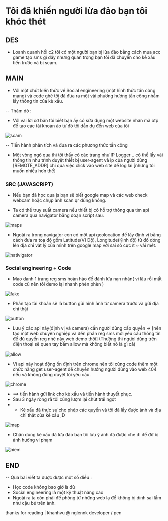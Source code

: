 # Tôi đã khiến người lừa đảo bạn tôi khóc thét

## DES
* Loanh quanh hồi c2 tôi có một người bạn bị lừa đảo bằng cách mua acc game tạo sms gì đấy nhưng quan trọng bạn tôi đã chuyển cho kẻ xấu tiền trước và bị scam.

## MAIN
- Với một chút kiến thức về Social engineering (một hình thức tấn công mạng) và code ghẻ tôi đã đưa ra một vài phương hướng tấn công nhắm lấy thông tin của kẻ xấu.

-- Thăm dò :

* Với vài lời cơ bản tôi biết bạn ấy có sửa dụng một website nhận mã otp để tạo các tài khoản ảo từ đó tôi dẫn dụ đến web của tôi

![scam](https://blogger.googleusercontent.com/img/b/R29vZ2xl/AVvXsEgR0xGkELMoPWBWwwo72Ey0ujPBCD6x746cTRzrIlSZ0kW82uwWmANsaVhVpkcrh_8RH1NDkjAZP92eS3wXx0vrnCPQsBNm00fZK2IhivEG_gLf3fkKKqa4zOpqgjjukLxfiK_bn2WpeYlgOSLe-AKNy0nsZsoCOmnD15WNszojlgVI-wAi2WwMgJ4I/s320/image_2022-11-15_115310353.png)

-- Tiến hành phân tích và đưa ra các phương thức tấn công

 * Một vòng ngó qua thì tôi thấy có các trang như IP Logger .. có thể lấy vài thông tin như trình duyệt thiết bị user-agent và ip của người dùng
[REMOTE_ADDR] chỉ qua việc click vào web site để log lại [nhưng tôi muốn nhiều hơn thế]

### SRC (JAVASCRIPT)

* Nếu bạn đã học qua js bạn sẽ biết google map và các web check webcam hoặc
chụp ảnh scan qr đúng không.

* Ta có thể truy suất camera nếu thiết bị có hỗ trợ thông qua tìm api camera qua navigator bằng đoạn script sau.

![maps](https://blogger.googleusercontent.com/img/b/R29vZ2xl/AVvXsEiHvvUpd-D7qvlblXzSY6uU5frRn4gM5ZyOjTN4te9-oxi9d7I3vYR3E6jAFEaw0y27ojnRV3aWdjdKYbjWCINRlCkrZemqF4lKmYex9ikX2w60adDNh0eD_Mk4DGXQ6iaB6CYcNvrsKhBm0dDefISvxjVYmDixUpzIiauZ8Vsr1i6WCa6AYhaOdTne/w640-h261/image_2022-11-15_120312374.png)

* Ngoài ra trong navigator còn có một api geolocation để lấy định vị bằng cách đưa ra toạ độ gồm Latitude(Vĩ Độ), Longitude(Kinh độ) từ đó dóng lên địa chỉ vật lý của mình trên google map với sai số cực ít ~ vài mét.

![nativigator](https://blogger.googleusercontent.com/img/b/R29vZ2xl/AVvXsEiDOgbwyz4oMswof8B_mPK28j1rRj_sAFgHzCTH4_XsvG6Ep1cEKi-IBNYmdg_Jg0CMHI8hBgtlAHzzqCuaUGeIe46_I-FrxqvaznieUtE7sx9bYsh-4m8J6MQ6zvGKc7NZ0ytA2tyjsgnQe8oRJgxZ8Ww8A7dDFQuF_Lw1an9fS5hlbt0N1D10zmOe/w640-h402/image_2022-11-15_121825525.png)

### Social engineering + Code

* Mạo danh 1 trang reg sms hoàn hảo để đánh lừa nạn nhân( vì lâu rồi mất code cũ nên tôi demo lại nhanh phèn phèn )

![fake](https://blogger.googleusercontent.com/img/b/R29vZ2xl/AVvXsEhQPfx8OnaP6VQb1POpm3zpLvqQfr8FjwX5NMtKR-76CSaA-GSXBhyYf8qWnQ0Xb3lEBS6a0cFmKV-9XGnaS0jqTC-sH5279VH7hNYzNxC2Q4peI8y1hdsxgeRzJAs29LbraR4SLfX5mNitefvvP7QoPHZQAsDKN1gjbcmyHeak-XJavcP7IijZnXk3/w640-h324/image_2022-11-15_122444372.png)

* Phần tạo tài khoản sẽ là button gửi hình ảnh từ camera trước và gửi địa chỉ thật

![button](https://blogger.googleusercontent.com/img/b/R29vZ2xl/AVvXsEjh-LqjZd7znhIoJlCUt8Fh2QR_0TNxO6mFAVlTzVmW5SedPgxMSqt59gi88NzyrJqins4JFWVlPW0mybY2orzFAHFHQhZqI5ow30QmHULyJYuACfGuTPsVyAwqmeFpHFogUYB3r59WnvIB_4OQno5P0wPMMw4ER41zM54RLe7paFevk44vqlcKMNY7/w640-h320/image_2022-11-15_122834760.png)

* Lưu ý các api này(định vị và camera) cần người dùng cấp quyền -> [nên tạo một web chuyên nghiệp và đến phần reg sms mới yêu cầu thông tin để đủ quyền reg nhé này web demo thôi] (Thường thì người dùng trên điện thoại sẽ quen tay bấm allow mà không biết nó là gì cả)

![allow](https://blogger.googleusercontent.com/img/b/R29vZ2xl/AVvXsEiwc3bz_jYXuSDxDzRKp5ibwrqtxTLAI2T7cFLassnXTsVX1V_Uf0EWYRrNClNikyiUVsOS5bODjDHl_GBBJxtMfd3GtahvKjjPAeGNVqNqk-eXt8-bKtO85gDdfqi5D5RkU3g43Vw2HIGqbTcUx9LjzB8KU-1WNMIdreCUN9C4hQc3HkJql29fdKDh/w217-h128/image_2022-11-15_122914460.png)

* Vì api này hoạt động ổn định trên chrome nên tôi cũng code thêm một chức năng get user-agent để chuyển hướng người dùng vào web 404 nếu và không đúng duyệt tôi yêu cầu.

![chrome](https://blogger.googleusercontent.com/img/b/R29vZ2xl/AVvXsEjy2R_Avu6ePLNYTGofKK2Fc6daAEwQ0WNEQDItN1ncsxCTAw11C5nFtUWmk6IZFJtImUG9yeE_3g73SRlVULOAl3cIIjIIOIcwJFE67qqqtgg827IkoVEnAzKvYKblOyPwXIXVwEMcUJNPIfUWFXy15vIr2uB2eWmwvNDd5hP79wEEUhoIV-OA5GbD/w640-h316/image_2022-11-15_123223246.png)

* ==> tiến hành gửi link cho kẻ xấu và tiến hành thuyết phục. 
* Sau 3 ngày ròng rã tôi cũng lượm lại chút trái ngọt
*  - Kẻ xấu đã thực sự cho phép các quyền và tôi đã lấy được ảnh và địa chỉ thật của kẻ xấu ;D

![map](https://blogger.googleusercontent.com/img/b/R29vZ2xl/AVvXsEjIUN2rk7up4VTg1FoI8zzY2nXR9kJziJ-uZ1TKxmMi5SkXJ7mF4qtlSRXJDbXePq4-IZTBvJ77V4eKXJG7g_JDDIEo2zw3JhxLPJnHaksfjV1qL9KeR26Icc3I0NjNle8lpi7fIXh3HOE11pFJLR01rR6ciobbXtI7v_61je9OkFlQI5eoW9zielLH/w640-h316/image_2022-11-15_123610973.png)

* Chân dung kẻ xấu đã lừa đảo bạn tôi lưu ý ảnh đã được che đi để đỡ bị ảnh hưởng vi phạm

![niem](https://blogger.googleusercontent.com/img/b/R29vZ2xl/AVvXsEgze7RN27Quww4YWwHV6cJCETtVO0QQxaTwIQNjDxhkS_42EnP3GpUT8fH6ujjyrNewHWFRDd0g5RTuSz-qCKF8mLn9H29LLBcumEZjMuIdKxsvY9dYKTrSU2AIiFQNz4iZMVIQvhoCf14VJJdq3rDXl1W1GeuOpOef6EZHZqHa2pKg-ZUTQSRXyCHt/s320/image_2022-11-15_123725438.png)

## END

-- Qua bài viết ta được được một số điều : 

* Học code không bao giờ là đủ
* Social engineering là một kỹ thuật nâng cao
* Ngoài ra ta còn phải đề phòng từ những web lạ để không bị dính sai lầm như cậu bé trên ảnh.

thanks for reading | khanhvu @ nglennk developer / pen





